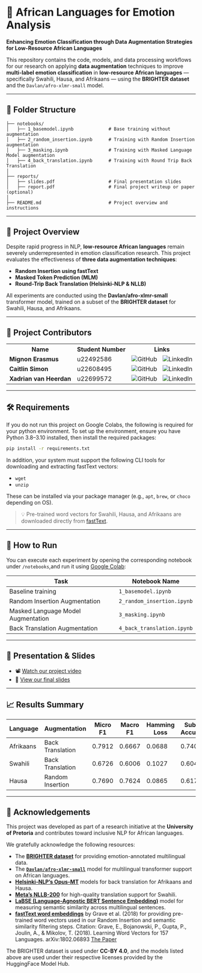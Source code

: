# 🧠 African Languages for Emotion Analysis
**Enhancing Emotion Classification through Data Augmentation Strategies for Low-Resource African Languages**

This repository contains the code, models, and data processing workflows for our research on applying **data augmentation** techniques to improve **multi-label emotion classification** in **low-resource African languages** — specifically Swahili, Hausa, and Afrikaans — using the **BRIGHTER dataset** and the `Davlan/afro-xlmr-small` model.

---

## 📂 Folder Structure

```
├── notebooks/
│   ├── 1_basemodel.ipynb             # Base training without augmentation
│   ├── 2_random_insertion.ipynb      # Training with Random Insertion augmentation
│   ├── 3_masking.ipynb               # Training with Masked Language Model augmentation
│   ├── 4_back_translation.ipynb      # Training with Round Trip Back Translation
│
├── reports/
│   ├── slides.pdf                    # Final presentation slides
│   ├── report.pdf                    # Final project writeup or paper (optional)
│
├── README.md                         # Project overview and instructions
```

---

## 📘 Project Overview

Despite rapid progress in NLP, **low-resource African languages** remain severely underrepresented in emotion classification research. This project evaluates the effectiveness of **three data augmentation techniques**:
- **Random Insertion using fastText**
- **Masked Token Prediction (MLM)**
- **Round-Trip Back Translation (Helsinki-NLP & NLLB)**

All experiments are conducted using the **Davlan/afro-xlmr-small** transformer model, trained on a subset of the **BRIGHTER dataset** for Swahili, Hausa, and Afrikaans.

---

## 👥 Project Contributors

<table>
  <tr>
    <th>Name</th>
    <th>Student Number</th>
    <th>Links</th>
  </tr>
  <tr>
    <td><strong>Mignon Erasmus</strong></td>
    <td>u22492586</td>
    <td>
      <a href="https://github.com/MignonErasmus" style="text-decoration: none; margin-right: 10px;">
        <img src="https://skillicons.dev/icons?i=github" alt="GitHub"/>
      </a>
      <a href="https://www.linkedin.com/in/mignon-erasmus-57202b266" style="text-decoration: none;">
        <img src="https://skillicons.dev/icons?i=linkedin" alt="LinkedIn"/>
      </a>
    </td>
  </tr>
  <tr>
    <td><strong>Caitlin Simon</strong></td>
    <td>u22608495</td>
    <td>
      <a href="https://github.com/CaitMS" style="text-decoration: none; margin-right: 10px;">
        <img src="https://skillicons.dev/icons?i=github" alt="GitHub"/>
      </a>
      <a href="http://www.linkedin.com/in/caitlin-simon-4a8757230" style="text-decoration: none;">
        <img src="https://skillicons.dev/icons?i=linkedin" alt="LinkedIn"/>
      </a>
    </td>
  </tr>
  <tr>
    <td><strong>Xadrian van Heerdan</strong></td>
    <td>u22699572</td>
    <td>
      <a href="[https://github.com/xadrianvh](https://github.com/XadrianvHeerden)" style="text-decoration: none; margin-right: 10px;">
        <img src="https://skillicons.dev/icons?i=github" alt="GitHub"/>
      </a>
      <a href="https://www.linkedin.com/in/xadrian-van-heerden-05635123b/" style="text-decoration: none;">
        <img src="https://skillicons.dev/icons?i=linkedin" alt="LinkedIn"/>
      </a>
    </td>
  </tr>
</table>

---

## 🛠️ Requirements
If you do not run this project on Google Colabs, the following is required for your python environment.
To set up the environment, ensure you have Python 3.8–3.10 installed, then install the required packages:

```bash
pip install -r requirements.txt
```

In addition, your system must support the following CLI tools for downloading and extracting fastText vectors:

- `wget`
- `unzip`

These can be installed via your package manager (e.g., `apt`, `brew`, or `choco` depending on OS).

> 💡 Pre-trained word vectors for Swahili, Hausa, and Afrikaans are downloaded directly from [fastText](https://fasttext.cc/docs/en/pretrained-vectors.html).

---

## 🚀 How to Run

You can execute each experiment by opening the corresponding notebook under `/notebooks`,and run it using [Google Colab](https://colab.google/):

| Task                              | Notebook Name                 |
|----------------------------------|-------------------------------|
| Baseline training                | `1_basemodel.ipynb`           |
| Random Insertion Augmentation    | `2_random_insertion.ipynb`    |
| Masked Language Model Augmentation | `3_masking.ipynb`            |
| Back Translation Augmentation    | `4_back_translation.ipynb`    |


---

## 🎥 Presentation & Slides

- 📽️ [Watch our project video](https://example.com/project-video)  
- 📑 [View our final slides](https://example.com/slides)

---

## 📈 Results Summary

| Language  | Augmentation        | Micro F1 | Macro F1 | Hamming Loss | Subset Accuracy |
|-----------|---------------------|----------|----------|---------------|------------------|
| Afrikaans | Back Translation    | 0.7912   | 0.6667   | 0.0688        | 0.7408           |
| Swahili   | Back Translation    | 0.6726   | 0.6006   | 0.1027        | 0.6049           |
| Hausa     | Random Insertion    | 0.7690   | 0.7624   | 0.0865        | 0.6175           |

---

## 🤝 Acknowledgements


This project was developed as part of a research initiative at the **University of Pretoria** and contributes toward inclusive NLP for African languages.

We gratefully acknowledge the following resources:

- The **[BRIGHTER dataset](https://arxiv.org/abs/2502.11926)** for providing emotion-annotated multilingual data.
- The [**`Davlan/afro-xlmr-small`**](https://huggingface.co/Davlan/afro-xlmr-small) model for multilingual transformer support on African languages.
- **[Helsinki-NLP’s Opus-MT](https://huggingface.co/Helsinki-NLP)** models for back translation for Afrikaans and Hausa.
- **[Meta’s NLLB-200](https://huggingface.co/facebook/nllb-200-distilled-600M)** for high-quality translation support for Swahili.
- **[LaBSE (Language-Agnostic BERT Sentence Embedding)](https://huggingface.co/sentence-transformers/LaBSE)** model for measuring semantic similarity across multilingual sentences.
- **[fastText word embeddings](https://fasttext.cc/docs/en/pretrained-vectors.html)** by Grave et al. (2018) for providing pre-trained word vectors used in our Random Insertion and semantic similarity filtering steps.
Citation: Grave, E., Bojanowski, P., Gupta, P., Joulin, A., & Mikolov, T. (2018). Learning Word Vectors for 157 Languages. arXiv:1802.06893 [The Paper](https://arxiv.org/pdf/1802.06893)

The BRIGHTER dataset is used under **CC-BY 4.0**, and the models listed above are used under their respective licenses provided by the HuggingFace Model Hub.
